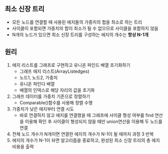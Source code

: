 ## 최소 신장 트리
+ 모든 노드를 연결할 때 사용된 에지들의 가중치의 합을 최소로 하는 트리 
+ 사이클이 포함되면 가중치의 합이 최소가 될 수 없으므로 사이클을 포함하지 않음
+ N개의 노드가 있으면 최소 신장 트리를 구성하는 에지의 개수는 **항상 N-1개** 

## 원리
1. 에지 리스트를 그래프로 구현하고 유니온 파인드 배열 초기화하기
    + 그래프 에지 리스트(ArrayList<edge>edges)
    + 노드1, 노드2, 가중치
    + 유니온 파인다 배열
    + 배열의 인덱스로 해당 자리의 값을 초기화
2. 그래프 데이터를 가중치 기준으로 정렬하기 
    + Comparable()함수를 사용해 정렬 수행 
3. 가중치가 낮은 에지부터 연결 시도 
    + 바로 연결하지 않고 에지를 연결했을 때 그래프에 사이클 형성 여부를 find 연산을 이용해 확인 후 사이클이 형성되지 않을 때만 union연산을 이용해 두 노드를 연결 
4. 전체 노드 개수가 N개이면 연결한 에지의 개수가 N-1이 될 때까지 과정 3 반복
5. 에지의 개수가 N-1이 돠면 알고리즘을 종료하고, 완성된 최소 신장 트리의 총 에지 비용을 출력 
     